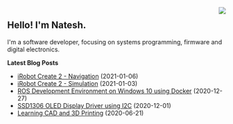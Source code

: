 <img src="https://github-readme-stats.vercel.app/api/top-langs/?username=nnarain&layout=compact" align="right">

Hello! I'm Natesh.
------------------

I'm a software developer, focusing on systems programming, firmware and digital electronics.

**Latest Blog Posts**

<!-- BLOG-POST-LIST:START -->
* [iRobot Create 2 - Navigation](https://nnarain.github.io/2021/01/06/iRobot-Create-2-Navigation.html) (2021-01-06)
* [iRobot Create 2 - Simulation](https://nnarain.github.io/2021/01/03/iRobot-Create-2-Simulation.html) (2021-01-03)
* [ROS Development Environment on Windows 10 using Docker](https://nnarain.github.io/2020/12/27/ROS-Development-Environment-on-Windows-10-using-Docker.html) (2020-12-27)
* [SSD1306 OLED Display Driver using I2C](https://nnarain.github.io/2020/12/01/SSD1306-OLED-Display-Driver-using-I2C.html) (2020-12-01)
* [Learning CAD and 3D Printing](https://nnarain.github.io/2020/06/21/Starting-out-with-3D-Printing.html) (2020-06-21)

<!-- BLOG-POST-LIST:END -->
